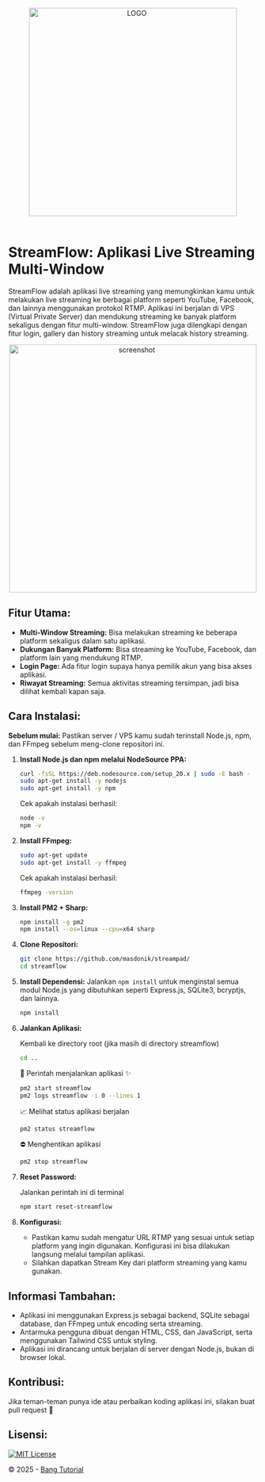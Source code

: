<br>
<div align="center">
<img alt="LOGO" src="https://raw.githubusercontent.com/bangtutorial/streamflow/refs/heads/main/public/img/logo.png" width="420" height="auto" />
</div>
<br>



# StreamFlow: Aplikasi Live Streaming Multi-Window

StreamFlow adalah aplikasi live streaming yang memungkinkan kamu untuk melakukan live streaming ke berbagai platform seperti YouTube, Facebook, dan lainnya menggunakan protokol RTMP. Aplikasi ini berjalan di VPS (Virtual Private Server) dan mendukung streaming ke banyak platform sekaligus dengan fitur multi-window. StreamFlow juga dilengkapi dengan fitur login, gallery dan history streaming untuk melacak history streaming.
   <p align="center">
   <img alt="screenshot" src="https://raw.githubusercontent.com/bangtutorial/streamflow/refs/heads/main/public/img/screenshot.jpg" width="500px" height="auto" />
   </p>

## Fitur Utama:

* **Multi-Window Streaming:** Bisa melakukan streaming ke beberapa platform sekaligus dalam satu aplikasi.
* **Dukungan Banyak Platform:** Bisa streaming ke YouTube, Facebook, dan platform lain yang mendukung RTMP.
* **Login Page:** Ada fitur login supaya hanya pemilik akun yang bisa akses aplikasi.
* **Riwayat Streaming:** Semua aktivitas streaming tersimpan, jadi bisa dilihat kembali kapan saja.

## Cara Instalasi:

**Sebelum mulai:** Pastikan server / VPS kamu sudah terinstall Node.js, npm, dan FFmpeg sebelum meng-clone repositori ini.

1. **Install Node.js dan npm melalui NodeSource PPA:**

   ```bash
   curl -fsSL https://deb.nodesource.com/setup_20.x | sudo -E bash -
   sudo apt-get install -y nodejs
   sudo apt-get install -y npm
   ```
   Cek apakah instalasi berhasil:
   ```bash
   node -v
   npm -v
   ```

2. **Install FFmpeg:**

   ```bash
   sudo apt-get update
   sudo apt-get install -y ffmpeg
   ```
   Cek apakah instalasi berhasil:
   ```bash
   ffmpeg -version
   ```
   
3. **Install PM2 + Sharp:**

   ```bash
   npm install -g pm2
   npm install --os=linux --cpu=x64 sharp
   ```

4. **Clone Repositori:**
   ```bash
   git clone https://github.com/masdonik/streampad/
   cd streamflow
   ```

5. **Install Dependensi:**
   Jalankan `npm install` untuk menginstal semua modul Node.js yang dibutuhkan seperti Express.js, SQLite3, bcryptjs, dan lainnya.

   ```bash
   npm install
   ```

6. **Jalankan Aplikasi:**

   Kembali ke directory root (jika masih di directory streamflow)
   ```bash
   cd ..
   ```

   🚀 Perintah menjalankan aplikasi ✨
   ```bash
   pm2 start streamflow
   pm2 logs streamflow -i 0 --lines 1
   ```

   📈 Melihat status aplikasi berjalan
   ```bash
   pm2 status streamflow
   ```

   ⛔ Menghentikan aplikasi
   ```bash
   pm2 stop streamflow
   ```

7. **Reset Password:**
   
   Jalankan perintah ini di terminal
   ```bash
   npm start reset-streamflow
   ```

9. **Konfigurasi:**
    * Pastikan kamu sudah mengatur URL RTMP yang sesuai untuk setiap platform yang ingin digunakan. Konfigurasi ini bisa dilakukan langsung melalui tampilan aplikasi.
    * Silahkan dapatkan Stream Key dari platform streaming yang kamu gunakan.

## Informasi Tambahan:

* Aplikasi ini menggunakan Express.js sebagai backend, SQLite sebagai database, dan FFmpeg untuk encoding serta streaming.
* Antarmuka pengguna dibuat dengan HTML, CSS, dan JavaScript, serta menggunakan Tailwind CSS untuk styling.
* Aplikasi ini dirancang untuk berjalan di server dengan Node.js, bukan di browser lokal.

## Kontribusi:

Jika teman-teman punya ide atau perbaikan koding aplikasi ini, silakan buat pull request 🤝

## Lisensi:

[![MIT License](https://img.shields.io/badge/License-MIT-green.svg)](https://github.com/bangtutorial/streamflow/blob/main/LICENSE)

© 2025 - [Bang Tutorial](https://youtube.com/bangtutorial)
